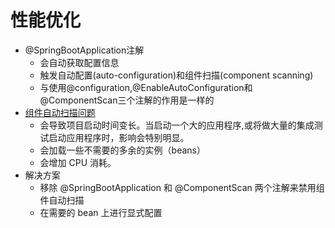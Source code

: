 # 性能优化

* @SpringBootApplication注解
  * 会自动获取配置信息
  * 触发自动配置(auto-configuration)和组件扫描(component scanning)
  * 与使用@configuration,@EnableAutoConfiguration和@ComponentScan三个注解的作用是一样的
* [组件自动扫描问题](http://blog.oneapm.com/apm-tech/385.html)
  * 会导致项目启动时间变长。当启动一个大的应用程序,或将做大量的集成测试启动应用程序时，影响会特别明显。
  * 会加载一些不需要的多余的实例（beans）
  * 会增加 CPU 消耗。
* 解决方案
  * 移除 @SpringBootApplication 和 @ComponentScan 两个注解来禁用组件自动扫描
  * 在需要的 bean 上进行显式配置

